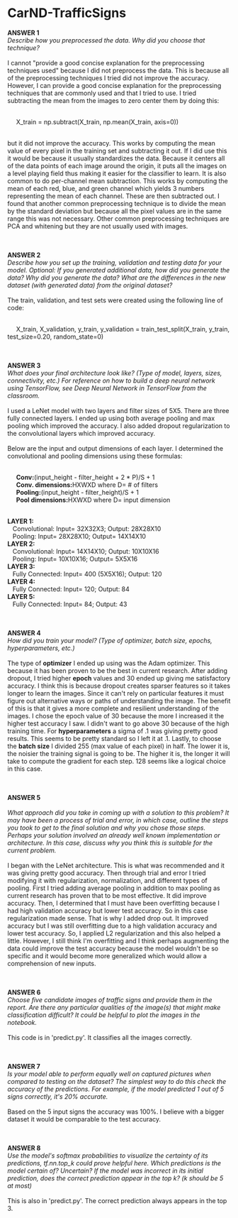 # CarND-TrafficSigns

<b>ANSWER 1</b><br>
<i>Describe how you preprocessed the data. Why did you choose that technique?</i><br><br>
I cannot "provide a good concise explanation for the preprocessing techniques used" because I did not preprocess the data.  This is because all of the preprocessing techniques I tried did not improve the accuracy. However, I can provide a good concise explanation for the preprocessing techniques that are commonly used and that I tried to use. 
I tried subtracting the mean from the images to zero center them by doing this:<br><br> 

&nbsp;&nbsp;&nbsp;&nbsp; X_train = np.subtract(X_train, np.mean(X_train, axis=0)) <br><br>

but it did not improve the accuracy. This works by computing the mean value of every pixel in the training set and subtracting it out. If I did use this it would be because it usually standardizes the data. Because it centers all of the data points of each image around the origin, it puts all the images on a level playing field thus making it easier for the classifier to learn. It is also common to do per-channel mean subtraction. This works by computing the mean of each red, blue, and green channel which yields 3 numbers representing the mean of each channel. These are then subtracted out.  I found that another common preprocessing technique is to divide the mean by the standard deviation but because all the pixel values are in the same range this was not necessary. Other common preprocessing techniques are PCA and whitening but they are not usually used with images.

<br><br><b>ANSWER 2</b><br>
<i>Describe how you set up the training, validation and testing data for your model. Optional: If you generated additional data, how did you generate the data? Why did you generate the data? What are the differences in the new dataset (with generated data) from the original dataset?</i><br><br>
The train, validation, and test sets were created using the following line of code:<br><br>

&nbsp;&nbsp;&nbsp;&nbsp; X_train, X_validation, y_train, y_validation = train_test_split(X_train, y_train, test_size=0.20, random_state=0)

<br><br><b>ANSWER 3</b><br>
<i>What does your final architecture look like? (Type of model, layers, sizes, connectivity, etc.) For reference on how to build a deep neural network using TensorFlow, see Deep Neural Network in TensorFlow from the classroom.</i><br><br>
I used a LeNet model with two layers and filter sizes of 5X5. There are three fully connected layers. I ended up using both average pooling and max pooling which improved the accuracy. I also added dropout regularization to the convolutional layers which improved accuracy.<br><br>
Below are the input and output dimensions of each layer. I determined the convolutional and pooling dimensions using these formulas:<br><br>

&nbsp;&nbsp;&nbsp;&nbsp; <b>Conv:</b>(input_height - filter_height + 2 * P)/S + 1<br>
&nbsp;&nbsp;&nbsp;&nbsp; <b>Conv. dimensions:</b>HXWXD where D= # of filters<br>
&nbsp;&nbsp;&nbsp;&nbsp; <b>Pooling:</b>(input_height - filter_height)/S + 1<br>
&nbsp;&nbsp;&nbsp;&nbsp; <b>Pool dimensions:</b>HXWXD where D= input dimension<br><br>

<b>LAYER 1:</b> <br>
&nbsp;&nbsp; Convolutional: Input= 32X32X3; Output: 28X28X10<br>
&nbsp;&nbsp; Pooling: Input= 28X28X10; Output= 14X14X10<br>
<b>LAYER 2:</b> <br>
&nbsp;&nbsp; Convolutional: Input= 14X14X10; Output: 10X10X16<br>
&nbsp;&nbsp; Pooling: Input= 10X10X16; Output= 5X5X16<br>
<b>LAYER 3:</b> <br>
&nbsp;&nbsp; Fully Connected: Input= 400 (5X5X16); Output: 120<br>
<b>LAYER 4:</b> <br>
&nbsp;&nbsp; Fully Connected: Input= 120; Output: 84<br>
<b>LAYER 5:</b> <br>
&nbsp;&nbsp; Fully Connected: Input= 84; Output: 43<br>




<br><br><b>ANSWER 4</b><br>
<i>How did you train your model? (Type of optimizer, batch size, epochs, hyperparameters, etc.)</i><br><br>
The type of <b>optimizer</b> I ended up using was the Adam optimizer. This because it has been proven to be the best in current research. After adding dropout, I tried higher <b>epoch</b> values and 30 ended up giving me satisfactory accuracy. I think this is because dropout creates sparser features so it takes longer to learn the images. Since it can't rely on particular features it must figure out alternative ways or paths of understanding the image. The benefit of this is that it gives a more complete and resilient understanding of the images. I chose the epoch value of 30 because the more I increased it the higher test accuracy I saw. I didn't want to go above 30 because of the high training time. For <b>hyperparameters</b> a sigma of .1 was giving pretty good results. This seems to be pretty standard so I left it at .1. Lastly, to choose the <b>batch size</b> I divided 255 (max value of each pixel) in half. The lower it is, the noisier the training signal is going to be. The higher it is, the longer it will take to compute the gradient for each step. 128 seems like a logical choice in this case.

<br><br><b>ANSWER 5</b><br>
<br><i>What approach did you take in coming up with a solution to this problem? It may have been a process of trial and error, in which case, outline the steps you took to get to the final solution and why you chose those steps. Perhaps your solution involved an already well known implementation or architecture. In this case, discuss why you think this is suitable for the current problem.</i><br><br>
I began with the LeNet architecture. This is what was recommended and it was giving pretty good accuracy. Then through trial and error I tried modifying it with regularization, normalization, and different types of pooling. First I tried adding average pooling in addition to max pooling as current research has proven that to be most effective. It did improve accuracy. Then, I determined that I must have been overfitting because I had high validation accuracy but lower test accuracy. So in this case regularization made sense. That is why I added drop out. It improved accuracy but I was still overfitting due to a high validation accuracy and lower test accuracy. So, I applied L2 regularization and this also helped a little. However, I still think I'm overfitting and I think perhaps augmenting the data could improve the test accuracy because the model wouldn't be so specific and it would become more generalized which would allow a comprehension of new inputs.

<br><br><b>ANSWER 6</b><br>
<i>Choose five candidate images of traffic signs and provide them in the report. Are there any particular qualities of the image(s) that might make classification difficult? It could be helpful to plot the images in the notebook.</i><br><br>
This code is in 'predict.py'. It classifies all the images correctly.

<br><br><b>ANSWER 7</b><br>
<i>Is your model able to perform equally well on captured pictures when compared to testing on the dataset? The simplest way to do this check the accuracy of the predictions. For example, if the model predicted 1 out of 5 signs correctly, it's 20% accurate.</i><br><br>
Based on the 5 input signs the accuracy was 100%. I believe with a bigger dataset it would be comparable to the test accuracy.

<br><br><b>ANSWER 8</b><br>
<i>Use the model's softmax probabilities to visualize the certainty of its predictions, tf.nn.top_k could prove helpful here. Which predictions is the model certain of? Uncertain? If the model was incorrect in its initial prediction, does the correct prediction appear in the top k? (k should be 5 at most)</i><br><br>
This is also in 'predict.py'. The correct prediction always appears in the top 3.
